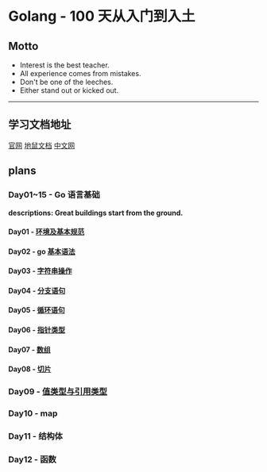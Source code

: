 # Golang - 100 天从入门到入土

## Motto

- Interest is the best teacher.
- All experience comes from mistakes.
- Don't be one of the leeches.
- Either stand out or kicked out.

---

## 学习文档地址

[官网](https://golang.google.cn/doc/)
[地鼠文档](https://topgoer.cn/docs/golang)
[中文网](http://docscn.studygolang.com/doc/)

## plans

### Day01~15 - Go 语言基础

<b>descriptions: Great buildings start from the ground.</b>

#### Day01 - [环境及基本规范](https://github.com/choly192/golang-100-days/blob/master/day01-15/day01_%E5%9F%BA%E5%BB%BA.md)

#### Day02 - go [基本语法](https://github.com/choly192/golang-100-days/blob/master/day01-15/day02_%E5%9F%BA%E6%9C%AC%E8%AF%AD%E6%B3%95.md)

#### Day03 - [字符串操作](https://github.com/choly192/golang-100-days/blob/master/day01-15/day03_%E5%AD%97%E7%AC%A6%E4%B8%B2%E6%93%8D%E4%BD%9C.md)

#### Day04 - [分支语句](https://github.com/choly192/golang-100-days/blob/master/day01-15/day04_%E5%88%86%E6%94%AF%E8%AF%AD%E5%8F%A5.md)

#### Day05 - [循环语句](https://github.com/choly192/golang-100-days/blob/master/day01-15/day05_%E5%BE%AA%E7%8E%AF%E8%AF%AD%E5%8F%A5.md)

#### Day06 - [指针类型](https://github.com/choly192/golang-100-days/blob/master/day01-15/day06_%E6%8C%87%E9%92%88%E7%B1%BB%E5%9E%8B.md)

#### Day07 - [数组](https://github.com/choly192/golang-100-days/blob/master/day01-15/day07_%E6%95%B0%E7%BB%84.md)

#### Day08 - [切片](https://github.com/choly192/golang-100-days/blob/master/day01-15/day08_%E5%88%87%E7%89%87.md)

### Day09 - [值类型与引用类型](https://github.com/choly192/golang-100-days/blob/master/day01-15/day09_%E5%80%BC%E7%B1%BB%E5%9E%8B%E5%92%8C%E5%BC%95%E7%94%A8%E7%B1%BB%E5%9E%8B.md)

### Day10 - map

### Day11 - 结构体

### Day12 - 函数
